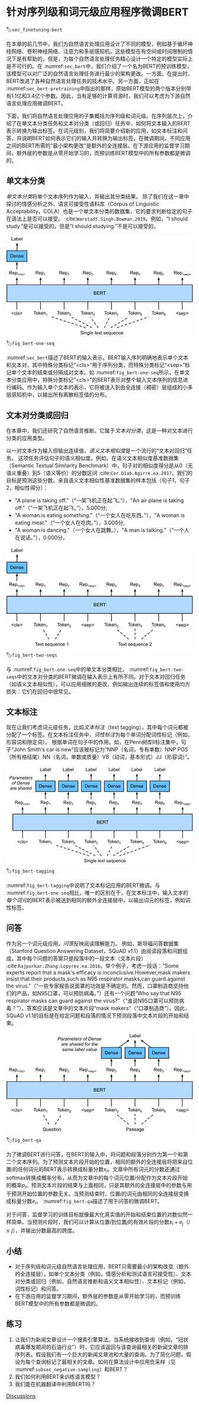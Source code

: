 # 针对序列级和词元级应用程序微调BERT
:label:`sec_finetuning-bert`

在本章的前几节中，我们为自然语言处理应用设计了不同的模型，例如基于循环神经网络、卷积神经网络、注意力和多层感知机。这些模型在有空间或时间限制的情况下是有帮助的，但是，为每个自然语言处理任务精心设计一个特定的模型实际上是不可行的。在 :numref:`sec_bert`中，我们介绍了一个名为BERT的预训练模型，该模型可以对广泛的自然语言处理任务进行最少的架构更改。一方面，在提出时，BERT改进了各种自然语言处理任务的技术水平。另一方面，正如在 :numref:`sec_bert-pretraining`中指出的那样，原始BERT模型的两个版本分别带有1.1亿和3.4亿个参数。因此，当有足够的计算资源时，我们可以考虑为下游自然语言处理应用微调BERT。

下面，我们将自然语言处理应用的子集概括为序列级和词元级。在序列层次上，介绍了在单文本分类任务和文本对分类（或回归）任务中，如何将文本输入的BERT表示转换为输出标签。在词元级别，我们将简要介绍新的应用，如文本标注和问答，并说明BERT如何表示它们的输入并转换为输出标签。在微调期间，不同应用之间的BERT所需的“最小架构更改”是额外的全连接层。在下游应用的监督学习期间，额外层的参数是从零开始学习的，而预训练BERT模型中的所有参数都是微调的。

## 单文本分类

*单文本分类*将单个文本序列作为输入，并输出其分类结果。
除了我们在这一章中探讨的情感分析之外，语言可接受性语料库（Corpus of Linguistic Acceptability，COLA）也是一个单文本分类的数据集，它的要求判断给定的句子在语法上是否可以接受。 :cite:`Warstadt.Singh.Bowman.2019`。例如，“I should study.”是可以接受的，但是“I should studying.”不是可以接受的。

![微调BERT用于单文本分类应用，如情感分析和测试语言可接受性（这里假设输入的单个文本有六个词元）](../img/bert-one-seq.svg)
:label:`fig_bert-one-seq`

 :numref:`sec_bert`描述了BERT的输入表示。BERT输入序列明确地表示单个文本和文本对，其中特殊分类标记“&lt;cls&gt;”用于序列分类，而特殊分类标记“&lt;sep&gt;”标记单个文本的结束或分隔成对文本。如 :numref:`fig_bert-one-seq`所示，在单文本分类应用中，特殊分类标记“&lt;cls&gt;”的BERT表示对整个输入文本序列的信息进行编码。作为输入单个文本的表示，它将被送入到由全连接（稠密）层组成的小多层感知机中，以输出所有离散标签值的分布。

## 文本对分类或回归

在本章中，我们还研究了自然语言推断。它属于*文本对分类*，这是一种对文本进行分类的应用类型。

以一对文本作为输入但输出连续值，*语义文本相似度*是一个流行的“文本对回归”任务。
这项任务评估句子的语义相似度。例如，在语义文本相似度基准数据集（Semantic Textual Similarity Benchmark）中，句子对的相似度得分是从0（无语义重叠）到5（语义等价）的分数区间 :cite:`Cer.Diab.Agirre.ea.2017`。我们的目标是预测这些分数。来自语义文本相似性基准数据集的样本包括（句子1，句子2，相似性得分）：

* "A plane is taking off."（“一架飞机正在起飞。”），"An air plane is taking off."（“一架飞机正在起飞。”），5.000分;
* "A woman is eating something."（“一个女人在吃东西。”），"A woman is eating meat."（“一个女人在吃肉。”），3.000分;
* "A woman is dancing."（一个女人在跳舞。），"A man is talking."（“一个人在说话。”），0.000分。

![文本对分类或回归应用程序的BERT微调，如自然语言推断和语义文本相似性（假设输入文本对分别有两个词元和三个词元）](../img/bert-two-seqs.svg)
:label:`fig_bert-two-seqs`

与 :numref:`fig_bert-one-seq`中的单文本分类相比， :numref:`fig_bert-two-seqs`中的文本对分类的BERT微调在输入表示上有所不同。对于文本对回归任务（如语义文本相似性），可以应用细微的更改，例如输出连续的标签值和使用均方损失：它们在回归中很常见。

## 文本标注

现在让我们考虑词元级任务，比如*文本标注*（text tagging），其中每个词元都被分配了一个标签。在文本标注任务中，*词性标注*为每个单词分配词性标记（例如，形容词和限定词）。
根据单词在句子中的作用。如，在Penn树库II标注集中，句子“John Smith‘s car is new”应该被标记为“NNP（名词，专有单数）NNP POS（所有格结尾）NN（名词，单数或质量）VB（动词，基本形式）JJ（形容词）”。

![文本标记应用的BERT微调，如词性标记。假设输入的单个文本有六个词元。](../img/bert-tagging.svg)
:label:`fig_bert-tagging`

 :numref:`fig_bert-tagging`中说明了文本标记应用的BERT微调。与 :numref:`fig_bert-one-seq`相比，唯一的区别在于，在文本标注中，输入文本的*每个词元*的BERT表示被送到相同的额外全连接层中，以输出词元的标签，例如词性标签。

## 问答

作为另一个词元级应用，*问答*反映阅读理解能力。
例如，斯坦福问答数据集（Stanford Question Answering Dataset，SQuAD v1.1）由阅读段落和问题组成，其中每个问题的答案只是段落中的一段文本（文本片段） :cite:`Rajpurkar.Zhang.Lopyrev.ea.2016`。举个例子，考虑一段话：“Some experts report that a mask's efficacy is inconclusive.However,mask makers insist that their products,such as N95 respirator masks,can guard against the virus.”（“一些专家报告说面罩的功效是不确定的。然而，口罩制造商坚持他们的产品，如N95口罩，可以预防病毒。”）还有一个问题“Who say that N95 respirator masks can guard against the virus?”（“谁说N95口罩可以预防病毒？”）。答案应该是文章中的文本片段“mask makers”（“口罩制造商”）。因此，SQuAD v1.1的目标是在给定问题和段落的情况下预测段落中文本片段的开始和结束。

![对问答进行BERT微调（假设输入文本对分别有两个和三个词元）](../img/bert-qa.svg)
:label:`fig_bert-qa`

为了微调BERT进行问答，在BERT的输入中，将问题和段落分别作为第一个和第二个文本序列。为了预测文本片段开始的位置，相同的额外的全连接层将把来自位置$i$的任何词元的BERT表示转换成标量分数$s_i$。文章中所有词元的分数还通过softmax转换成概率分布，从而为文章中的每个词元位置$i$分配作为文本片段开始的概率$p_i$。预测文本片段的结束与上面相同，只是其额外的全连接层中的参数与用于预测开始位置的参数无关。当预测结束时，位置$i$的词元由相同的全连接层变换成标量分数$e_i$。 :numref:`fig_bert-qa`描述了用于问答的微调BERT。

对于问答，监督学习的训练目标就像最大化真实值的开始和结束位置的对数似然一样简单。当预测片段时，我们可以计算从位置$i$到位置$j$的有效片段的分数$s_i + e_j$（$i \leq j$），并输出分数最高的跨度。

## 小结

* 对于序列级和词元级自然语言处理应用，BERT只需要最小的架构改变（额外的全连接层），如单个文本分类（例如，情感分析和测试语言可接受性）、文本对分类或回归（例如，自然语言推断和语义文本相似性）、文本标记（例如，词性标记）和问答。
* 在下游应用的监督学习期间，额外层的参数是从零开始学习的，而预训练BERT模型中的所有参数都是微调的。

## 练习

1. 让我们为新闻文章设计一个搜索引擎算法。当系统接收到查询（例如，“冠状病毒爆发期间的石油行业”）时，它应该返回与该查询最相关的新闻文章的排序列表。假设我们有一个巨大的新闻文章池和大量的查询。为了简化问题，假设为每个查询标记了最相关的文章。如何在算法设计中应用负采样（见 :numref:`subsec_negative-sampling`）和BERT？
1. 我们如何利用BERT来训练语言模型？
1. 我们能在机器翻译中利用BERT吗？

[Discussions](https://discuss.d2l.ai/t/5729)

